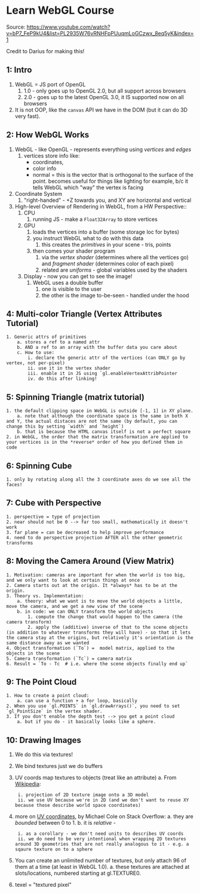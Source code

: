 # Learn WebGL Course

Source: https://www.youtube.com/watch?v=bP7_FeP9kU4&list=PL2935W76vRNHFpPUuqmLoGCzwx_8eq5yK&index=1

Credit to Darius for making this!

## 1: Intro
1. WebGL = JS port of OpenGL
    1. 1.0 - only goes up to OpenGL 2.0, but all support across browsers
    2. 2.0 - goes up to the latest OpenGL 3.0, it IS supported now on all browsers
2. It is not OOP, like the `canvas` API we have in the DOM (but it can do 3D very fast).

## 2: How WebGL Works

1. WebGL - like OpenGL - represents everything using *vertices* and *edges*
    1. vertices store info like:
        - coordinates,
        - color info
        - normal = this is the vector that is orthogonal to the surface of the point. becomes useful for things like lighting for example, b/c it tells WebGL which "way" the vertex is facing
2. Coordinate System
    1. "right-handed" - +Z towards you, and XY are horizontal and vertical
3. High-level Overview of Rendering in WebGL, from a HW Perspective::
    1. CPU
        1. running JS - make a `Float32Array` to store vertices
    2. GPU
        1. loads the vertices into a buffer (some storage loc for bytes)
        2. you instruct WebGL what to do with this data
            1. this creates the *primitives* in your scene - tris, points
        3. then comes your shader program
            1. via the *vertex shader* (determines where all the vertices go) and *fragment shader* (determines color of each pixel)
            2. related are *uniforms* - global variables used by the shaders
    3. Display - now you can get to see the image!
        1. WebGL uses a double buffer   
            1. one is visible to the user
            2. the other is the image to-be-seen - handled under the hood

## 4: Multi-color Triangle (Vertex Attributes Tutorial)
    1. Generic attrs of primitives
        a. stores a ref to a named attr
        b. AND a ref to an array with the buffer data you care about
        c. How to use:
            i. declare the generic attr of the vertices (can ONLY go by vertex, not per-pixel)
            ii. use it in the vertex shader
            iii. enable it in JS using `gl.enableVertexAttribPointer
            iv. do this after linking!

## 5: Spinning Triangle (matrix tutorial)
    1. the default clipping space in WebGL is outside [-1, 1] in XY plane.
        a. note that although the coordinate space is the same in both X and Y, the actual distaces are not the same (by default, you can change this by setting `width` and `height`)
        b. that is because the HTML canvas itself is not a perfect square 
    2. in WebGL, the order that the matrix transformation are applied to your vertices is in the *reverse* order of how you defined them in code

## 6: Spinning Cube
    1. only by rotating along all the 3 coordinate axes do we see all the faces!

## 7: Cube with Perspective
    1. perspective = type of projection
    2. near should not be 0 --> far too small, mathematically it doesn't work
    3. far plane = can be decreased to help improve performance
    4. need to do perspective projection AFTER all the other geometric transforms

## 8: Moving the Camera Around (View Matrix)
    1. Motivation: cameras are important for when the world is too big, and we only want to look at certain things at once
    2. Camera starts out at the origin. It *always* has to be at the origin.
    3. Theory vs. Implementation:
        a. theory: what we want is to move the world objects a little, move the camera, and we get a new view of the scene
        b. in code: we can ONLY transform the world objects
            1. compute the change that would happen to the camera (the camera transform)
            2. apply the (additive) inverse of that to the scene objects (in addition to whatever transforms they will have) - so that it lets the camera stay at the origins, but relatively it's orientation is the same distance away as we wanted
    4. Object transformation (`To`) =  model matrix, applied to the objects in the scene
    5. Camera transformation (`Tc`) = camera matrix
    6. Result = `To - Tc  # i.e. where the scene objects finally end up`

## 9: The Point Cloud
    1. How to create a point cloud:
        a. can use a function + a for loop, basically
    2. When you use `gl.POINTS` in `gl.drawArrays()`, you need to set `gl_PointSize` in the vertex shader.
    3. If you don't enable the depth test --> you get a point cloud
        a. but if you do - it basically looks like a sphere.

## 10: Drawing Images

1. We do this via textures!
2. We bind textures just we do buffers
3. UV coords map textures to objects (treat like an attribute)
    a. From [Wikipedia](https://en.wikipedia.org/wiki/UV_mapping): 
        
        i. projection of 2D texture image onto a 3D model
        ii. we use UV because we're in 2D (and we don't want to reuse XY because those describe world space coordinates)
4. more on [UV coordinates](https://stackoverflow.com/questions/3314219/how-do-u-v-coordinates-work), by Michael Cole on Stack Overflow:
    a. they are *bounded* between 0 to 1.
    b. it is *relative* - 

        i. as a corollary - we don't need units to describes UV coords
        ii. we do need to be very intentional when wrapping 2D textures around 3D geometries that are not really analogous to it - e.g. a sqaure texture on to a sphere
5. You can create an unlimited number of textures, but only attach 96 of them at a time (at least in WebGL 1.0).
    a. these textures are attached at slots/locations, numbered starting at gl.TEXTURE0.

6. texel = "textured pixel"

    